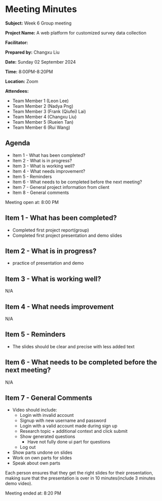 # Meeting Minutes

**Subject:** Week 6 Group meeting

**Project Name:**  A web platform for customized survey data collection

**Facilitator:**

**Prepared by:** Changxu Liu

**Date:** Sunday 02 September 2024

**Time:** 8:00PM-8:20PM

**Location:** Zoom

**Attendees:**
* Team Member 1 (Leon Lee)
* Team Member 2 (Nadya Png)
* Team Member 3 (Frank (Qiufei) Lai)
* Team Member 4 (Changxu Liu)
* Team Member 5 (Rueien Tan)
* Team Member 6 (Rui Wang)

## Agenda

* Item 1 - What has been completed?
* Item 2 - What is in progress?
* Item 3 - What is working well?
* Item 4 - What needs improvement?
* Item 5 - Reminders
* Item 6 - What needs to be completed before the next meeting?
* Item 7 - General project information from client
* Item 8 - General comments



Meeting open at: 8:00 PM

## Item 1 - What has been completed?
- Completed first project report(group)
- Completed first project presentation and demo slides
## Item 2 - What is in progress?
- practice of presentation and demo
## Item 3 - What is working well?
N/A

## Item 4 - What needs improvement

N/A

## Item 5 - Reminders
-  The slides should be clear and precise with less added text

## Item 6 - What needs to be completed before the next meeting?
N/A


## Item 7 - General Comments
- Video should include:
    - Login with invalid account
    - Signup with new username and password
    - Login with a valid account made during sign up
    - Research topic + additional context and click submit
    - Show generated questions
        - Have not fully done ui part for questions
    - Log out
- Show parts undone on slides
- Work on own parts for slides
- Speak about own parts

Each person ensures that they get the right slides for their presentation, 
making sure that the presentation is over in 10 minutes(include 3 minutes demo video).

Meeting ended at: 8:20 PM